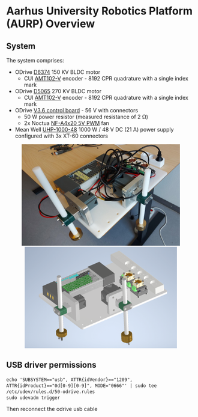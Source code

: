 # Aarhus University Robotics Platform (AURP) Overview

## System
The system comprises:
- ODrive [D6374](https://eu.odriverobotics.com/shop/odrive-custom-motor-d6374-150kv) 150 KV BLDC motor
  - CUI [AMT102-V](https://www.cuidevices.com/product/resource/amt10.pdf) encoder - 8192 CPR quadrature with a single index mark
- ODrive [D5065](https://eu.odriverobotics.com/shop/odrive-custom-motor-d5065) 270 KV BLDC motor
  - CUI [AMT102-V](https://www.cuidevices.com/product/resource/amt10.pdf) encoder - 8192 CPR quadrature with a single index mark
- ODrive [V3.6 control board](https://eu.odriverobotics.com/shop/odrive-v36) - 56 V with connectors
  - 50 W power resistor (measured resistance of 2 &Omega;)
  - 2x Noctua [NF-A4x20 5V PWM](https://noctua.at/en/products/fan/nf-a4x20-5v-pwm) fan
- Mean Well [UHP-1000-48](https://www.meanwell.com/webapp/product/search.aspx?prod=UHP-1000) 1000 W / 48 V DC (21 A) power supply configured with 3x XT-60 connectors

<p align="center">
  <img src="resources/202203_system.jpg" alt="The system as of March 2022" height="270"/>
  <img src="resources/202203_system_render.PNG" alt="A render of the system as of March 2022" height="270"/>
</p>

## USB driver permissions

```
echo 'SUBSYSTEM=="usb", ATTR{idVendor}=="1209", ATTR{idProduct}=="0d[0-9][0-9]", MODE="0666"' | sudo tee /etc/udev/rules.d/50-odrive.rules
sudo udevadm trigger
```

Then reconnect the odrive usb cable
